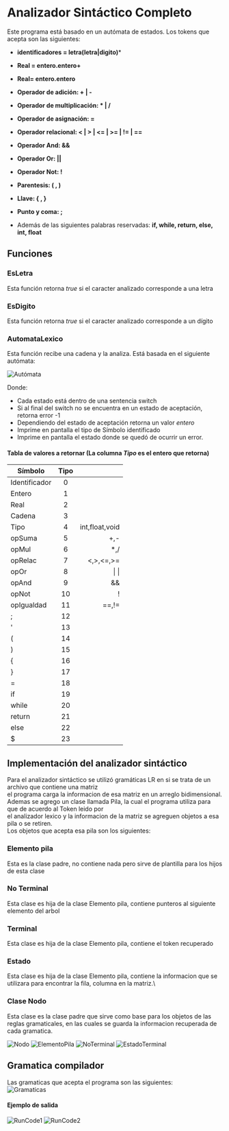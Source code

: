 # Analizador Sintáctico Completo

Este programa está basado en un autómata de estados.
Los tokens que acepta son las siguientes:
* **identificadores = letra(letra|digito)***
* **Real = entero.entero+**
* **Real= entero.entero**
* **Operador de adición: + | -**
* **Operador de multiplicación: * | /**
* **Operador de asignación: =**
* **Operador relacional: < | > | <= | >= | != | ==**
* **Operador And: &&**
* **Operador Or: ||**
* **Operador Not: !**
* **Parentesis: ( , )**
* **Llave: { , }**
* **Punto y coma: ;**

* Además de las siguientes palabras reservadas: **if, while, return, else, int, float**
## Funciones

### EsLetra
Esta función retorna *true* si el caracter analizado corresponde a una letra

### EsDigito
Esta función retorna *true* si el caracter analizado corresponde a un dígito

### AutomataLexico
Esta función recibe una cadena y la analiza.
Está basada en el siguiente autómata:

![Autómata](Capturas/FullLexicoAutomata.jpg)

Donde:
* Cada estado está dentro de una sentencia switch
* Si al final del switch no se encuentra en un estado de aceptación, retorna error -1
* Dependiendo del estado de aceptación retorna un valor *entero*
* Imprime en pantalla el tipo de Símbolo identificado
* Imprime en pantalla el estado donde se quedó de ocurrir un error.

#### Tabla de valores a retornar (La columna *Tipo* es el entero que retorna)

| Símbolo       | Tipo          |       |
| ------------- |:-------------:| -----:|
| Identificador | 0             |       |
| Entero        | 1             |       |
| Real          | 2             |       |
| Cadena        | 3             |       |
| Tipo          | 4             | int,float,void       |
| opSuma        | 5             | +,-      |
| opMul         | 6             | *,/      |
| opRelac       | 7             | <,>,<=,>=      |
| opOr        | 8             |   &#124; &#124;  |
| opAnd        | 9             |   &&    |
| opNot        | 10             |    !   |
| opIgualdad        | 11             |  ==,!=     |
|;        | 12             |       |
|'        | 13             |       |
| (        | 14             |       |
| )        | 15             |       |
| {        | 16            |       |
| }        | 17            |       |
| =        | 18            |       |
| if        | 19            |       |
| while        | 20            |       |
| return        | 21            |       |
| else        | 22            |       |
| $        | 23            |       |


## Implementación del analizador sintáctico
Para el analizador sintáctico se utilizó gramáticas LR en si se trata de un archivo que contiene una matriz\
el programa carga la informacion de esa matriz en un arreglo bidimensional.\
Ademas se agrego un clase llamada Pila, la cual el programa utiliza para que de acuerdo al Token leido por\
el analizador lexico y la informacion de la matriz se agreguen objetos a esa pila o se retiren.\
Los objetos que acepta esa pila son los siguientes:

### Elemento pila
Esta es la clase padre, no contiene nada pero sirve de plantilla para los hijos de esta clase
### No Terminal
Esta clase es hija de la clase Elemento pila, contiene punteros al siguiente elemento del arbol
### Terminal 
Esta clase es hija de la clase Elemento pila, contiene el token recuperado
### Estado
Esta clase es hija de la clase Elemento pila, contiene la informacion que se utilizara para encontrar la fila, columna en la matriz.\

### Clase Nodo
Esta clase es la clase padre que sirve como base para los objetos de las reglas gramaticales, en las cuales se guarda la informacion recuperada de cada gramatica.

![Nodo](Capturas/Nodo.png)
![ElementoPila](Capturas/ElementoPila.png)
![NoTerminal](Capturas/NoTerminal.png)
![EstadoTerminal](Capturas/EstadoTerminal.png)

## Gramatica compilador
Las gramaticas que acepta el programa son las siguientes:\
![Gramaticas](Capturas/Gramatica.png)






#### Ejemplo de salida
![RunCode1](Capturas/FullSalida1.png)
![RunCode2](Capturas/FullSalida2.png)
